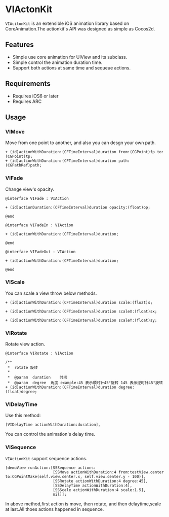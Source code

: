 # VIActonKit

`VIAcitonKit` is an extensible iOS animation library based on CoreAnimation.The actionkit's API was designed as simple as Cocos2d. 

## Features

- Simple use core animation for UIView and its subclass.
- Simple control the animation duration time.
- Support both actions at same time and sequeue actions.

## Requirements
- Requires iOS6 or later
- Requires ARC

## Usage


### VIMove 
Move from one point to another, and also you can desgn your own path.

    + (id)actionWithDuration:(CFTimeInterval)duration from:(CGPoint)fp to:(CGPoint)tp;
    + (id)actionWithDuration:(CFTimeInterval)duration path:(CGPathRef)path;
    
### VIFade

Change view's opacity.

	@interface VIFade : VIAction

	+ (id)actionDuration:(CFTimeInterval)duration opacity:(float)op;

	@end
	
	@interface VIFadeIn : VIAction
	
	+ (id)actionWithDuration:(CFTimeInterval)duration;
	
	@end
	
	@interface VIFadeOut : VIAction
	
	+ (id)actionWithDuration:(CFTimeInterval)duration;
		
	@end


### VIScale

You can scale a view throw below methods.

	+ (id)actionWithDuration:(CFTimeInterval)duration scale:(float)s;

	+ (id)actionWithDuration:(CFTimeInterval)duration scaleX:(float)sx;

	+ (id)actionWithDuration:(CFTimeInterval)duration scaleY:(float)sy;

### VIRotate

Rotate view action.

	@interface VIRotate : VIAction
	
	/**
	 *	rotate 旋转
	 *
	 *	@param	duration	时间
	 *	@param	degree	角度 example:45 表示顺时针45°旋转 145 表示逆时针45°旋转
	+ (id)actionWithDuration:(CFTimeInterval)duration degree:(float)degree;


### VIDelayTime
Use this method:

    [VIDelayTime actionWithDuration:duration],
    
You can control the animation's delay time.

### VISequence

`VIActionKit` support sequence actions.


    [demoView runAction:[SSSequence actions:
                         [SSMove actionWithDuration:4 from:testView.center to:CGPointMake(self.view.center.x, self.view.center.y - 100)],
                         [SSRotate actionWithDuration:4 degree:45],
                         [SSDelayTime actionWithDuration:4],
                         [SSScale actionWithDuration:4 scale:1.5],
                         nil]];
                         
In above method,first action is move, then rotate, and then delaytime,scale at last.All thoes actions happened in sequence.

    








